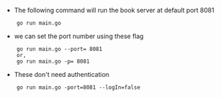 * The following command will run the book server at default port 8081
```
    go run main.go
```
* we can set the port number using these flag
```
    go run main.go --port= 8081
    or,
    go run main.go -p= 8081
```
* These don't need authentication
```
    go run main.go -port=8081 --logIn=false
```
